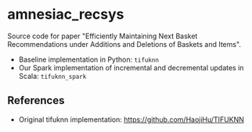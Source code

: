 # amnesiac_recsys

Source code for paper "Efficiently Maintaining Next Basket Recommendations under Additions and Deletions of Baskets and Items".

- Baseline implementation in Python: `tifuknn`
- Our Spark implementation of incremental and decremental updates in Scala: `tifuknn_spark`


## References

- Original tifuknn implementation: https://github.com/HaojiHu/TIFUKNN



